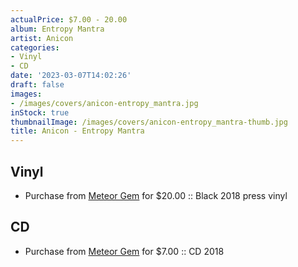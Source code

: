 ```yaml
---
actualPrice: $7.00 - 20.00
album: Entropy Mantra
artist: Anicon
categories:
- Vinyl
- CD
date: '2023-03-07T14:02:26'
draft: false
images:
- /images/covers/anicon-entropy_mantra.jpg
inStock: true
thumbnailImage: /images/covers/anicon-entropy_mantra-thumb.jpg
title: Anicon - Entropy Mantra
---
```


## Vinyl
* Purchase from [Meteor Gem](https://meteor-gem.com/products/anicon-entropy-mantra-lp) for $20.00 :: Black 2018 press vinyl
## CD
* Purchase from [Meteor Gem](https://meteor-gem.com/products/anicon-entropy-mantra-cd) for $7.00 :: CD 2018
